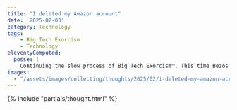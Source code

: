 ```yaml
---
title: "I deleted my Amazon account"
date: '2025-02-03'
category: Technology
tags:
    - Big Tech Exorcism
    - Technology
eleventyComputed:
  posse: |
    Continuing the slow process of Big Tech Exorcism™. This time Bezos’ nightmare factory is up for the chop.
images:
  - "/assets/images/collecting/thoughts/2025/02/i-deleted-my-amazon-account-01.jpg"
---
```


{% include "partials/thought.html" %}